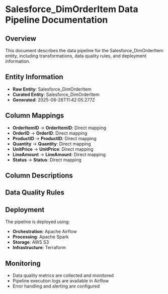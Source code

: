 # Salesforce_DimOrderItem Data Pipeline Documentation

## Overview
This document describes the data pipeline for the Salesforce_DimOrderItem entity, including transformations, data quality rules, and deployment information.

## Entity Information
- **Raw Entity**: Salesforce_DimOrderItem
- **Curated Entity**: Salesforce_DimOrderItem
- **Generated**: 2025-08-26T11:42:05.277Z

## Column Mappings
- **OrderItemID** → **OrderItemID**: Direct mapping
- **OrderID** → **OrderID**: Direct mapping
- **ProductID** → **ProductID**: Direct mapping
- **Quantity** → **Quantity**: Direct mapping
- **UnitPrice** → **UnitPrice**: Direct mapping
- **LineAmount** → **LineAmount**: Direct mapping
- **Status** → **Status**: Direct mapping

## Column Descriptions


## Data Quality Rules


## Deployment
The pipeline is deployed using:
- **Orchestration**: Apache Airflow
- **Processing**: Apache Spark
- **Storage**: AWS S3
- **Infrastructure**: Terraform

## Monitoring
- Data quality metrics are collected and monitored
- Pipeline execution logs are available in Airflow
- Error handling and alerting are configured